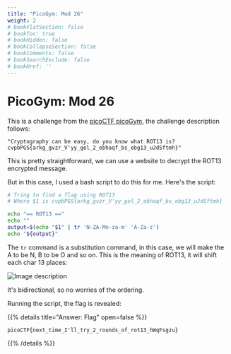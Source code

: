```yaml
---
title: "PicoGym: Mod 26"
weight: 2
# bookFlatSection: false
# bookToc: true
# bookHidden: false
# bookCollapseSection: false
# bookComments: false
# bookSearchExclude: false
# bookHref: ''
---
```

# PicoGym: Mod 26

This is a challenge from the [picoCTF picoGym](https://play.picoctf.org/practice/challenge/144?category=2&page=1), the challenge description follows:

```
"Cryptography can be easy, do you know what ROT13 is? 
cvpbPGS{arkg_gvzr_V'yy_gel_2_ebhaqf_bs_ebg13_uJdSftmh}"
```

This is pretty straightforward, we can use a website to decrypt the ROT13 encrypted message.

But in this case, I used a bash script to do this for me. Here's the script:

```bash
# Tring to find a flag using ROT13
# Where $1 is cvpbPGS{arkg_gvzr_V'yy_gel_2_ebhaqf_bs_ebg13_uJdSftmh}

echo "== ROT13 =="
echo ""
output=$(echo "$1" | tr 'N-ZA-Mn-za-m' 'A-Za-z')
echo "${output}"
```

The `tr` command is a substitution command, in this case, we will make the A to be N, B to be O and so on. This is the meaning of ROT13, it will shift each char 13 places:

![Image description](/images/picogym-mod-26/1.jpg)

It's bidirectional, so no worries of the ordering.

Running the script, the flag is revealed:

{{% details title="Answer: Flag" open=false %}}
```
picoCTF{next_time_I'll_try_2_rounds_of_rot13_hWqFsgzu}
```
{{% /details %}}
